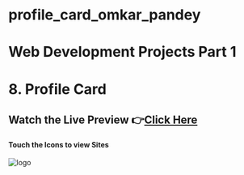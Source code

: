 # profile_card_omkar_pandey

# Web Development Projects Part 1
# 8. Profile Card

## Watch the Live Preview 👉[Click Here](https://github.com/omkarpandey43/profile_card)
#### Touch the Icons to view Sites
![logo](https://github.com/Omkarpandey43/Web-Development-Projects-Part-1/blob/main/8-Profile_Card/logo.png)



